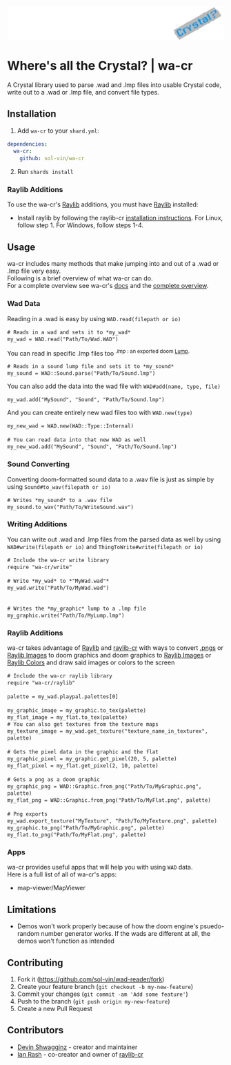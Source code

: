 ![logo](logo/wa-cr.png)

<!--
When adding a class:
* Add comments to the class and all its methods and variables
* Add to readme if needed
* Add the class to the cheatsheet
* Explain the class in the docs overview
-->

# Where's all the Crystal? | wa-cr

A Crystal library used to parse .wad and .lmp files into usable Crystal code,
write out to a .wad or .lmp file, and convert file types.

## Installation

1. Add `wa-cr` to your `shard.yml`:
```yml
dependencies:
  wa-cr:
    github: sol-vin/wa-cr
```

2. Run `shards install`

### Raylib Additions

To use the wa-cr's [Raylib](https://github.com/raysan5/raylib/releases)
additions, you must have [Raylib](https://github.com/raysan5/raylib/releases) installed:

- Install raylib by following the raylib-cr [installation instructions](https://github.com/sol-vin/raylib-cr#installation).
  For Linux, follow step 1. For Windows, follow steps 1-4.

## Usage

wa-cr includes many methods that make jumping into and out of a .wad or .lmp file very easy.<br>
Following is a brief overview of what wa-cr can do.<br>
For a complete overview see wa-cr's [docs](https://sol-vin.github.io/wad-reader/index.html)
and the [complete overview](https://sol-vin.github.io/wad-reader/Documentation.html).

### Wad Data

Reading in a .wad is easy by using `WAD.read(filepath or io)`
```crystal
# Reads in a wad and sets it to *my_wad*
my_wad = WAD.read("Path/To/Wad.WAD")
```
You can read in specific .lmp files too <sup> *.lmp* : an exported doom [Lump](https://doomwiki.org/wiki/Lump).</sup>
```crystal
# Reads in a sound lump file and sets it to *my_sound*
my_sound = WAD::Sound.parse("Path/To/Sound.lmp")
```
You can also add the data into the wad file with `WAD#add(name, type, file)`
```crystal
my_wad.add("MySound", "Sound", "Path/To/Sound.lmp")
```
And you can create entirely new wad files too with `WAD.new(type)`
```crystal
my_new_wad = WAD.new(WAD::Type::Internal)

# You can read data into that new WAD as well
my_new_wad.add("MySound", "Sound", "Path/To/Sound.lmp")
``` 

### Sound Converting

Converting doom-formatted sound data to a .wav file is just as simple by using `Sound#to_wav(filepath or io)`
```crystal
# Writes *my_sound* to a .wav file
my_sound.to_wav("Path/To/WriteSound.wav")
```

### Writing Additions

You can write out .wad and .lmp files from the parsed data as well by using `WAD#write(filepath or io)` and `ThingToWrite#write(filepath or io)`
```crystal
# Include the wa-cr write library
require "wa-cr/write"

# Write *my_wad* to *"MyWad.wad"*
my_wad.write("Path/To/MyWad.wad")


# Writes the *my_graphic* lump to a .lmp file
my_graphic.write("Path/To/MyLump.lmp")
```

### Raylib Additions

wa-cr takes advantage of [Raylib](https://github.com/raysan5/raylib/releases)
and [raylib-cr](https://github.com/sol-vin/raylib-cr) with ways to convert [.pngs](https://en.wikipedia.org/wiki/PNG)
or [Raylib Images](https://github.com/raysan5/raylib/blob/c147ab51c92abb09af5a5bc93759c7d360b8e1be/src/raylib.h#L251)
to doom graphics and doom graphics to
[Raylib Images](https://github.com/raysan5/raylib/blob/c147ab51c92abb09af5a5bc93759c7d360b8e1be/src/raylib.h#L251)
or [Raylib Colors](https://github.com/raysan5/raylib/blob/c147ab51c92abb09af5a5bc93759c7d360b8e1be/src/raylib.h#L235C6-L235C6)
and draw said images or colors to the screen
```crystal
# Include the wa-cr raylib library
require "wa-cr/raylib"

palette = my_wad.playpal.palettes[0]

my_graphic_image = my_graphic.to_tex(palette)
my_flat_image = my_flat.to_tex(palette)
# You can also get textures from the texture maps
my_texture_image = my_wad.get_texture("texture_name_in_texturex", palette)

# Gets the pixel data in the graphic and the flat
my_graphic_pixel = my_graphic.get_pixel(20, 5, palette)
my_flat_pixel = my_flat.get_pixel(2, 10, palette)

# Gets a png as a doom graphic
my_graphic_png = WAD::Graphic.from_png("Path/To/MyGraphic.png", palette)
my_flat_png = WAD::Graphic.from_png("Path/To/MyFlat.png", palette)

# Png exports
my_wad.export_texture("MyTexture", "Path/To/MyTexture.png", palette)
my_graphic.to_png("Path/To/MyGraphic.png", palette)
my_flat.to_png("Path/To/MyFlat.png", palette)
```

### Apps

wa-cr provides useful apps that will help you with using `WAD` data.<br>
Here is a full list of all of wa-cr's apps:

- map-viewer/MapViewer

## Limitations

* Demos won't work properly because of how the doom engine's psuedo-random number generator works. If the wads are different at all, the demos won't function as intended

## Contributing

1. Fork it (<https://github.com/sol-vin/wad-reader/fork>)
2. Create your feature branch (`git checkout -b my-new-feature`)
3. Commit your changes (`git commit -am 'Add some feature'`)
4. Push to the branch (`git push origin my-new-feature`)
5. Create a new Pull Request

## Contributors

- [Devin Shwagginz](https://github.com/D-Shwagginz) - creator and maintainer
- [Ian Rash](https://github.com/sol-vin) - co-creator and owner of [raylib-cr](https://github.com/sol-vin/raylib-cr)
